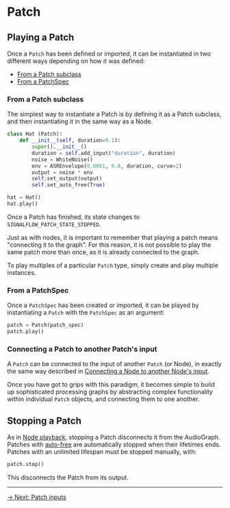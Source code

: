 # Patch

## Playing a Patch

Once a `Patch` has been defined or imported, it can be instantiated in two different ways depending on how it was defined:

 - [From a Patch subclass](#from-a-patch-subclass)
 - [From a PatchSpec](#from-a-patchspec)

### From a Patch subclass

The simplest way to instantiate a Patch is by defining it as a Patch subclass, and then instantiating it in the same way as a Node. 

```python
class Hat (Patch):
    def __init__(self, duration=0.1):
        super().__init__()
        duration = self.add_input("duration", duration)
        noise = WhiteNoise()
        env = ASREnvelope(0.0001, 0.0, duration, curve=2)
        output = noise * env
        self.set_output(output)
        self.set_auto_free(True)

hat = Hat()
hat.play()
```

Once a Patch has finished, its state changes to `SIGNALFLOW_PATCH_STATE_STOPPED`.

Just as with nodes, it is important to remember that playing a patch means "connecting it to the graph". For this reason, it is not possible to play the same patch more than once, as it is already connected to the graph.

To play multiples of a particular `Patch` type, simply create and play multiple instances.

### From a PatchSpec

Once a `PatchSpec` has been created or imported, it can be played by instantiating a `Patch` with the `PatchSpec` as an argument:

```python
patch = Patch(patch_spec)
patch.play()
```

### Connecting a Patch to another Patch's input

A `Patch` can be connected to the input of another `Patch` (or Node), in exactly the same way described in [Connecting a Node to another Node's input](../node/playback.md#connecting-a-node-to-another-nodes-input).

Once you have got to grips with this paradigm, it becomes simple to build up sophisticated processing graphs by abstracting complex functionality within individual `Patch` objects, and connecting them to one another. 

## Stopping a Patch

As in [Node playback](../node/playback.md), stopping a Patch disconnects it from the AudioGraph. Patches with [auto-free](auto-free.md) are automatically stopped when their lifetimes ends. Patches with an unlimited lifespan must be stopped manually, with:

```python
patch.stop()
```

This disconnects the Patch from its output.

---

[→ Next: Patch inputs](inputs.md)
